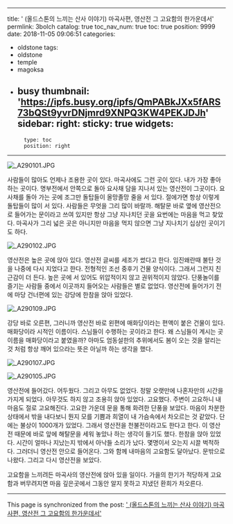 
---
title: ' (올드스톤의 느끼는 산사 이야기) 마곡사편, 영산전 그 고요함의 한가운데서'
permlink: 3bolch
catalog: true
toc_nav_num: true
toc: true
position: 9999
date: 2018-11-05 09:06:51
categories:
- oldstone
tags:
- oldstone
- temple
- magoksa
- busy
thumbnail: 'https://ipfs.busy.org/ipfs/QmPABkJXx5fARS73bQSt9yvrDNjmrd9XNPQ3KW4PEKJDJh'
sidebar:
    right:
        sticky: true
widgets:
    -
        type: toc
        position: right
---



![_A290101.JPG](https://ipfs.busy.org/ipfs/QmPABkJXx5fARS73bQSt9yvrDNjmrd9XNPQ3KW4PEKJDJh)

사람들이 많아도 언제나 조용한 곳이 있다. 마곡사에도 그런 곳이 있다. 내가 가장 좋아 하는 곳이다. 명부전에서 안쪽으로 돌아 요사채 담을 지나서 있는 영산전이 그곳이다. 요사채를 돌아 가는 곳에 조그만 돌탑들이 올망졸망 줄을 서 있다. 절에가면 항상 이렇게 돌탑들이 많이 서 있다. 사람들은 무엇을 그리 많이 바랄까.  해탈문 바로 옆에 영산전으로 들어가는 문이라고 쓰여 있지만 항상 그냥 지나치던 곳을 요번에는 마음을 먹고 찾았다. 마곡사가 그리 넓은 곳은 아니지만 마음을 먹지 않으면 그냥 지나치기 십상인 곳이기도 하다. 

![_A290102.JPG](https://ipfs.busy.org/ipfs/QmerA85qWY7kXrA6fhbuDgD397uW1PqggPACd6fLw9FqCE)


영산전은 높은 곳에 앉아 있다. 영산전 글씨를 세조가 썼다고 한다. 임진왜란때 불탄 것을 나중에 다시 지었다고 한다. 전형적인 조선 중후기 건물 양식이다. 그래서 그런지 친근감이 더 든다. 높은 곳에 서 있어도 위압적이지 않고 권위적이지 않았다. 단풍놀이를 즐기는 사람들 중에서 이곳까지 들어오는 사람들은 별로 없었다. 영산전에 들어가기 전에 마당 건너편에 있는 강당에 한참을 앉아 있었다. 

![_A290109.JPG](https://ipfs.busy.org/ipfs/Qme9xtWNgLGeqr8SjtKptgkzA589SCGBAt51LFqqsAnuH9)

강당 바로 오른편, 그러니까 영산전 바로 왼편에 매화당이라는 편액이 붙은 건물이 있다. 매화당이라 시적인 이름이다. 스님들이 수행하는 곳이라고 한다. 왜 스님들이 계시는 곳 이름을 매화당이라고 붙였을까? 아마도 엄동설한의 추위에서도 봄이 오는 것을 알리는 것 처럼 항상 깨어 있으라는 뜻은 아닐까 하는 생각을 했다. 

![_A290107.JPG](https://ipfs.busy.org/ipfs/QmfZecigDnUUq9zGiv33VwbPvZkr7P4aSsX49WGXVP69gE)

![_A290105.JPG](https://ipfs.busy.org/ipfs/QmPgbJsWw4R3MLJ2vLenaRgoscjjpcJF4eryNiRLeT2ZNP)


영산전에 들어갔다. 어두웠다. 그리고 아무도 없었다. 정말 오랫만에 나혼자만의 시간을 가지게 되었다. 아무것도 하지 않고 조용히 앉아 있었다. 고요했다. 주변이 고요하니 내 마음도 절로 고요해진다. 고요한 가운데 문을 통해 화려한 단풍을 보았다. 마음이 차분한 상태에서 밖을 내다보니 뭔지 모를 기쁨과 희열이 내 가슴속에서 차오르는 것 같았다. 단에는 불상이 1000개가 있었다. 그래서 영산전을 천불전이라고도 한다고 한다. 이 영산전 때문에 바로 앞에 해탈문을 세워 놓았나 하는 생각이 들기도 했다. 한참을 앉아 있었다. 시간이 얼마나 지났는지 밖에서 아낙들 소리가 났다. 몇명이서 오는지 시끌 벅적하다. 그러더니 영산전 안으로 들어온다. 그와 함께 내마음의 고요함도 달아났다. 문밖으로 나왔다. 그리고 다시 영산전을 보았다. 

고요함을 느끼려든 마곡사의 영산전에 앉아 있을 일이다. 가을의 한기가 적당하게 고요함과 버무려지면 마음 깊은곳에서 그동안 알지 못하고 지냈던 환희가 차오른다.  




- - -

This page is synchronized from the post: [' (올드스톤의 느끼는 산사 이야기) 마곡사편, 영산전 그 고요함의 한가운데서'](https://steemit.com/@oldstone/3bolch)
